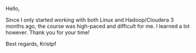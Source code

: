 Hello,

Since I only started working with both Linux and Hadoop/Cloudera 3 months ago, the course was high-paced and difficult for me.
I learned a lot however. Thank you for your time!

Best regards,
Kristpf